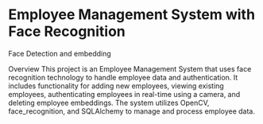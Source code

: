# Employee Management System with Face Recognition
Face Detection and embedding

Overview
This project is an Employee Management System that uses face recognition technology to handle employee data and authentication. It includes functionality for adding new employees, viewing existing employees, authenticating employees in real-time using a camera, and deleting employee embeddings. The system utilizes OpenCV, face_recognition, and SQLAlchemy to manage and process employee data.


